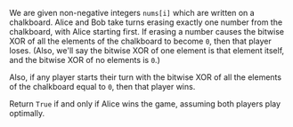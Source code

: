 We are given non-negative integers `nums[i]` which are written on a chalkboard.  Alice and Bob take turns erasing exactly one number from the chalkboard, with Alice starting first. If erasing a number causes the bitwise XOR of all the elements of the chalkboard to become `0`, then that player loses. (Also, we'll say the bitwise XOR of one element is that element itself, and the bitwise XOR of no elements is `0`.)

Also, if any player starts their turn with the bitwise XOR of all the elements of the chalkboard equal to `0`, then that player wins.

Return `True` if and only if Alice wins the game, assuming both players play optimally.